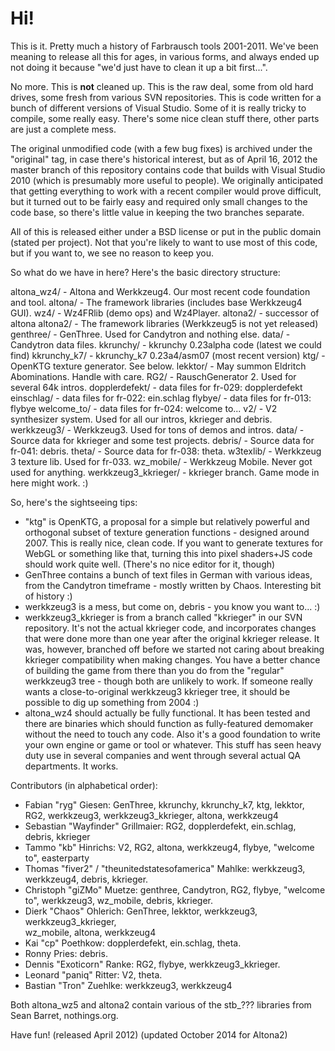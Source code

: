# Hi!

This is it. Pretty much a history of Farbrausch tools 2001-2011. We've been
meaning to release all this for ages, in various forms, and always ended up
not doing it because "we'd just have to clean it up a bit first...".

No more. This is **not** cleaned up. This is the raw deal, some from old hard
drives, some fresh from various SVN repositories. This is code written for
a bunch of different versions of Visual Studio. Some of it is really tricky
to compile, some really easy. There's some nice clean stuff there, other parts
are just a complete mess.

The original unmodified code (with a few bug fixes) is archived under the
"original" tag, in case there's historical interest, but as of April 16, 2012
the master branch of this repository contains code that builds with Visual
Studio 2010 (which is presumably more useful to people). We originally
anticipated that getting everything to work with a recent compiler would
prove difficult, but it turned out to be fairly easy and required only small
changes to the code base, so there's little value in keeping the two branches
separate.

All of this is released either under a BSD license or put in the public
domain (stated per project). Not that you're likely to want to use most of
this code, but if you want to, we see no reason to keep you.

So what do we have in here? Here's the basic directory structure:

  altona_wz4/           - Altona and Werkkzeug4. Our most recent code foundation and tool.
    altona/             - The framework libraries (includes base Werkkzeug4 GUI).
    wz4/                - Wz4FRlib (demo ops) and Wz4Player.
  altona2/              - successor of altona
    altona2/            - The framework libraries (Werkkzeug5 is not yet released)
  genthree/             - GenThree. Used for Candytron and nothing else.
    data/               - Candytron data files.
  kkrunchy/             - kkrunchy 0.23alpha code (latest we could find)
  kkrunchy_k7/          - kkrunchy_k7 0.23a4/asm07 (most recent version)
  ktg/                  - OpenKTG texture generator. See below.
  lekktor/              - May summon Eldritch Abominations. Handle with care.
  RG2/                  - RauschGenerator 2. Used for several 64k intros.
    dopplerdefekt/      - data files for fr-029: dopplerdefekt
    einschlag/          - data files for fr-022: ein.schlag
    flybye/             - data files for fr-013: flybye
    welcome_to/         - data files for fr-024: welcome to...
  v2/                   - V2 synthesizer system. Used for all our intros, kkrieger and debris.
  werkkzeug3/           - Werkkzeug3. Used for tons of demos and intros.
    data/               - Source data for kkrieger and some test projects.
      debris/           - Source data for fr-041: debris.
      theta/            - Source data for fr-038: theta.
    w3texlib/           - Werkkzeug 3 texture lib. Used for fr-033.
    wz_mobile/          - Werkkzeug Mobile. Never got used for anything.
  werkkzeug3_kkrieger/  - kkrieger branch. Game mode in here might work. :)

So, here's the sightseeing tips:

* "ktg" is OpenKTG, a proposal for a simple but relatively powerful and
  orthogonal subset of texture generation functions - designed around 2007.
  This is really nice, clean code. If you want to generate textures for WebGL
  or something like that, turning this into pixel shaders+JS code should work
  quite well. (There's no nice editor for it, though)
* GenThree contains a bunch of text files in German with various ideas, from
  the Candytron timeframe - mostly written by Chaos. Interesting bit of
  history :)
* werkkzeug3 is a mess, but come on, debris - you know you want to... :)
* werkkzeug3_kkrieger is from a branch called "kkrieger" in our SVN repository.
  It's not the actual kkrieger code, and incorporates changes that were done
  more than one year after the original kkrieger release. It was, however,
  branched off before we started not caring about breaking kkrieger
  compatibility when making changes. You have a better chance of building the
  game from there than you do from the "regular" werkkzeug3 tree - though both
  are unlikely to work.
  If someone really wants a close-to-original werkkzeug3 kkrieger tree, it should
  be possible to dig up something from 2004 :)
* altona_wz4 should actually be fully functional. It has been tested and there are
  binaries which should function as fully-featured demomaker without the need to
  touch any code. Also it's a good foundation to write your own engine or game
  or tool or whatever. This stuff has seen heavy duty use in several companies and
  went through several actual QA departments. It works.

Contributors (in alphabetical order):

* Fabian "ryg" Giesen: GenThree, kkrunchy, kkrunchy_k7, ktg, lekktor, RG2,
  werkkzeug3, werkkzeug3_kkrieger, altona, werkkzeug4
* Sebastian "Wayfinder" Grillmaier: RG2, dopplerdefekt, ein.schlag, debris,
  kkrieger
* Tammo "kb" Hinrichs: V2, RG2, altona, werkkzeug4, flybye, "welcome to", easterparty
* Thomas "fiver2" / "theunitedstatesofamerica" Mahlke: werkkzeug3, werkkzeug4,
  debris, kkrieger.
* Christoph "giZMo" Muetze: genthree, Candytron, RG2, flybye, "welcome to",
  werkkzeug3, wz_mobile, debris, kkrieger.
* Dierk "Chaos" Ohlerich: GenThree, lekktor, werkkzeug3, werkkzeug3_kkrieger,  
  wz_mobile, altona, werkkzeug4
* Kai "cp" Poethkow: dopplerdefekt, ein.schlag, theta.
* Ronny Pries: debris.
* Dennis "Exoticorn" Ranke: RG2, flybye, werkkzeug3_kkrieger.
* Leonard "paniq" Ritter: V2, theta.
* Bastian "Tron" Zuehlke: werkkzeug3, werkkzeug4

Both altona_wz5 and altona2 contain various of the stb_??? libraries from Sean
Barret, nothings.org.

Have fun!
(released April 2012)
(updated October 2014 for Altona2)
